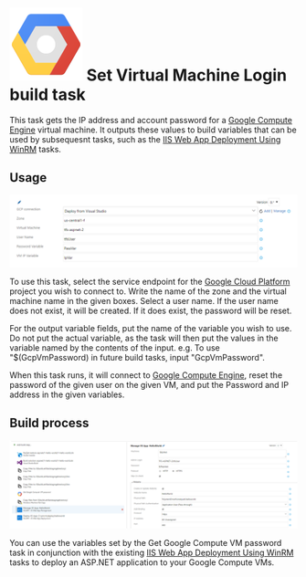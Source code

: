 # ![GCPLogo][GCPLogo] Set Virtual Machine Login build task

This task gets the IP address and account password for a [Google Compute Engine][GCE]
virtual machine. It outputs these values to build variables that can be used by subsequesnt
tasks, such as the [IIS Web App Deployment Using WinRM][WinRmTasks] tasks.

## Usage

![Set Login Parameters][SetLoginParameters]

To use this task, select the service endpoint for the [Google Cloud Platform][GCP] project you wish to connect to.
Write the name of the zone and the virtual machine name in the given boxes.
Select a user name. If the user name does not exist, it will be created. If it does
exist, the password will be reset.

For the output variable fields, put the name of the variable you wish to use.
Do not put the actual variable, as the task will then put the values in the variable
named by the contents of the input. e.g. To use "$(GcpVmPassword) in future build
tasks, input "GcpVmPassword".

When this task runs, it will connect to [Google Compute Engine][GCE], reset the
password of the given user on the given VM, and put the Password and IP address in
the given variables.

## Build process

![GCE Build Process][GceBuildProcess]

You can use the variables set by the Get Google Compute VM password task in conjunction
with the existing [IIS Web App Deployment Using WinRM][WinRmTasks] tasks to deploy
an ASP.NET application to your Google Compute VMs.



[GCPLogo]: ../images/cloud_128x128.png
[SetLoginParameters]: ../images/screenshots/set-login-inputs.png
[GceBuildProcess]: ../images/screenshots/GceBuildProcess.png
[WinRmTasks]: https://marketplace.visualstudio.com/items?itemName=ms-vscs-rm.iiswebapp
[GCP]: https://cloud.google.com
[GCE]: https://cloud.google.com/compute
